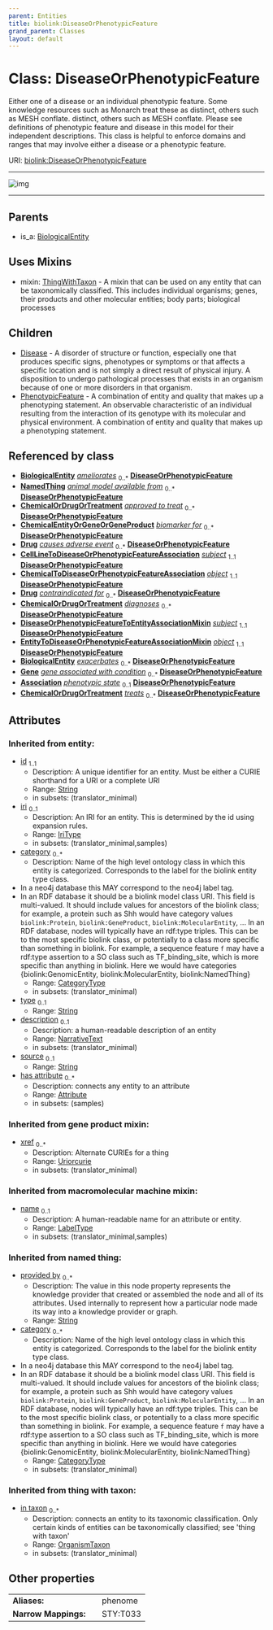 ```yaml
---
parent: Entities
title: biolink:DiseaseOrPhenotypicFeature
grand_parent: Classes
layout: default
---
```


# Class: DiseaseOrPhenotypicFeature


Either one of a disease or an individual phenotypic feature. Some knowledge resources such as Monarch treat these as distinct, others such as MESH conflate. distinct, others such as MESH conflate.  Please see definitions of phenotypic feature and disease in this model for their independent descriptions.  This class is helpful to enforce domains and ranges   that may involve either a disease or a phenotypic feature.

URI: [biolink:DiseaseOrPhenotypicFeature](https://w3id.org/biolink/vocab/DiseaseOrPhenotypicFeature)


---

![img](https://yuml.me/diagram/nofunky;dir:TB/class/[ThingWithTaxon],[PhenotypicFeature],[OrganismTaxon],[NamedThing],[Gene],[EntityToDiseaseOrPhenotypicFeatureAssociationMixin],[Drug],[DiseaseOrPhenotypicFeatureToEntityAssociationMixin],[CellLineToDiseaseOrPhenotypicFeatureAssociation]-%20subject%201..1%3E[DiseaseOrPhenotypicFeature%7Cprovided_by(i):string%20%2A;xref(i):uriorcurie%20%2A;category(i):category_type%20%2B;id(i):string;iri(i):iri_type%20%3F;type(i):string%20%3F;name(i):label_type%20%3F;description(i):narrative_text%20%3F;source(i):string%20%3F],[ChemicalToDiseaseOrPhenotypicFeatureAssociation]-%20object%201..1%3E[DiseaseOrPhenotypicFeature],[DiseaseOrPhenotypicFeatureToEntityAssociationMixin]-%20subject%201..1%3E[DiseaseOrPhenotypicFeature],[EntityToDiseaseOrPhenotypicFeatureAssociationMixin]-%20object%201..1%3E[DiseaseOrPhenotypicFeature],[GeneExpressionMixin]-%20phenotypic%20state%200..1%3E[DiseaseOrPhenotypicFeature],[DiseaseOrPhenotypicFeature]uses%20-.-%3E[ThingWithTaxon],[DiseaseOrPhenotypicFeature]%5E-[PhenotypicFeature],[DiseaseOrPhenotypicFeature]%5E-[Disease],[BiologicalEntity]%5E-[DiseaseOrPhenotypicFeature],[GeneExpressionMixin],[Disease],[ChemicalToDiseaseOrPhenotypicFeatureAssociation],[ChemicalOrDrugOrTreatment],[ChemicalEntityOrGeneOrGeneProduct],[CellLineToDiseaseOrPhenotypicFeatureAssociation],[BiologicalEntity],[Attribute],[Association])

---


## Parents

 *  is_a: [BiologicalEntity](BiologicalEntity.md)

## Uses Mixins

 *  mixin: [ThingWithTaxon](ThingWithTaxon.md) - A mixin that can be used on any entity that can be taxonomically classified. This includes individual organisms; genes, their products and other molecular entities; body parts; biological processes

## Children

 * [Disease](Disease.md) - A disorder of structure or function, especially one that produces specific  signs, phenotypes or symptoms or that affects a specific location and is not simply a  direct result of physical injury.  A disposition to undergo pathological processes that exists in an  organism because of one or more disorders in that organism.
 * [PhenotypicFeature](PhenotypicFeature.md) - A combination of entity and quality that makes up a phenotyping statement. An observable characteristic of an  individual resulting from the interaction of its genotype with its molecular and physical environment. A combination of entity and quality that makes up a phenotyping statement.

## Referenced by class

 *  **[BiologicalEntity](BiologicalEntity.md)** *[ameliorates](ameliorates.md)*  <sub>0..\*</sub>  **[DiseaseOrPhenotypicFeature](DiseaseOrPhenotypicFeature.md)**
 *  **[NamedThing](NamedThing.md)** *[animal model available from](animal_model_available_from.md)*  <sub>0..\*</sub>  **[DiseaseOrPhenotypicFeature](DiseaseOrPhenotypicFeature.md)**
 *  **[ChemicalOrDrugOrTreatment](ChemicalOrDrugOrTreatment.md)** *[approved to treat](approved_to_treat.md)*  <sub>0..\*</sub>  **[DiseaseOrPhenotypicFeature](DiseaseOrPhenotypicFeature.md)**
 *  **[ChemicalEntityOrGeneOrGeneProduct](ChemicalEntityOrGeneOrGeneProduct.md)** *[biomarker for](biomarker_for.md)*  <sub>0..\*</sub>  **[DiseaseOrPhenotypicFeature](DiseaseOrPhenotypicFeature.md)**
 *  **[Drug](Drug.md)** *[causes adverse event](causes_adverse_event.md)*  <sub>0..\*</sub>  **[DiseaseOrPhenotypicFeature](DiseaseOrPhenotypicFeature.md)**
 *  **[CellLineToDiseaseOrPhenotypicFeatureAssociation](CellLineToDiseaseOrPhenotypicFeatureAssociation.md)** *[subject](subject.md)*  <sub>1..1</sub>  **[DiseaseOrPhenotypicFeature](DiseaseOrPhenotypicFeature.md)**
 *  **[ChemicalToDiseaseOrPhenotypicFeatureAssociation](ChemicalToDiseaseOrPhenotypicFeatureAssociation.md)** *[object](object.md)*  <sub>1..1</sub>  **[DiseaseOrPhenotypicFeature](DiseaseOrPhenotypicFeature.md)**
 *  **[Drug](Drug.md)** *[contraindicated for](contraindicated_for.md)*  <sub>0..\*</sub>  **[DiseaseOrPhenotypicFeature](DiseaseOrPhenotypicFeature.md)**
 *  **[ChemicalOrDrugOrTreatment](ChemicalOrDrugOrTreatment.md)** *[diagnoses](diagnoses.md)*  <sub>0..\*</sub>  **[DiseaseOrPhenotypicFeature](DiseaseOrPhenotypicFeature.md)**
 *  **[DiseaseOrPhenotypicFeatureToEntityAssociationMixin](DiseaseOrPhenotypicFeatureToEntityAssociationMixin.md)** *[subject](subject.md)*  <sub>1..1</sub>  **[DiseaseOrPhenotypicFeature](DiseaseOrPhenotypicFeature.md)**
 *  **[EntityToDiseaseOrPhenotypicFeatureAssociationMixin](EntityToDiseaseOrPhenotypicFeatureAssociationMixin.md)** *[object](object.md)*  <sub>1..1</sub>  **[DiseaseOrPhenotypicFeature](DiseaseOrPhenotypicFeature.md)**
 *  **[BiologicalEntity](BiologicalEntity.md)** *[exacerbates](exacerbates.md)*  <sub>0..\*</sub>  **[DiseaseOrPhenotypicFeature](DiseaseOrPhenotypicFeature.md)**
 *  **[Gene](Gene.md)** *[gene associated with condition](gene_associated_with_condition.md)*  <sub>0..\*</sub>  **[DiseaseOrPhenotypicFeature](DiseaseOrPhenotypicFeature.md)**
 *  **[Association](Association.md)** *[phenotypic state](phenotypic_state.md)*  <sub>0..1</sub>  **[DiseaseOrPhenotypicFeature](DiseaseOrPhenotypicFeature.md)**
 *  **[ChemicalOrDrugOrTreatment](ChemicalOrDrugOrTreatment.md)** *[treats](treats.md)*  <sub>0..\*</sub>  **[DiseaseOrPhenotypicFeature](DiseaseOrPhenotypicFeature.md)**

## Attributes


### Inherited from entity:

 * [id](id.md)  <sub>1..1</sub>
     * Description: A unique identifier for an entity. Must be either a CURIE shorthand for a URI or a complete URI
     * Range: [String](types/String.md)
     * in subsets: (translator_minimal)
 * [iri](iri.md)  <sub>0..1</sub>
     * Description: An IRI for an entity. This is determined by the id using expansion rules.
     * Range: [IriType](types/IriType.md)
     * in subsets: (translator_minimal,samples)
 * [category](category.md)  <sub>0..\*</sub>
     * Description: Name of the high level ontology class in which this entity is categorized. Corresponds to the label for the biolink entity type class.
 * In a neo4j database this MAY correspond to the neo4j label tag.
 * In an RDF database it should be a biolink model class URI.
This field is multi-valued. It should include values for ancestors of the biolink class; for example, a protein such as Shh would have category values `biolink:Protein`, `biolink:GeneProduct`, `biolink:MolecularEntity`, ...
In an RDF database, nodes will typically have an rdf:type triples. This can be to the most specific biolink class, or potentially to a class more specific than something in biolink. For example, a sequence feature `f` may have a rdf:type assertion to a SO class such as TF_binding_site, which is more specific than anything in biolink. Here we would have categories {biolink:GenomicEntity, biolink:MolecularEntity, biolink:NamedThing}
     * Range: [CategoryType](types/CategoryType.md)
     * in subsets: (translator_minimal)
 * [type](type.md)  <sub>0..1</sub>
     * Range: [String](types/String.md)
 * [description](description.md)  <sub>0..1</sub>
     * Description: a human-readable description of an entity
     * Range: [NarrativeText](types/NarrativeText.md)
     * in subsets: (translator_minimal)
 * [source](source.md)  <sub>0..1</sub>
     * Range: [String](types/String.md)
 * [has attribute](has_attribute.md)  <sub>0..\*</sub>
     * Description: connects any entity to an attribute
     * Range: [Attribute](Attribute.md)
     * in subsets: (samples)

### Inherited from gene product mixin:

 * [xref](xref.md)  <sub>0..\*</sub>
     * Description: Alternate CURIEs for a thing
     * Range: [Uriorcurie](types/Uriorcurie.md)
     * in subsets: (translator_minimal)

### Inherited from macromolecular machine mixin:

 * [name](name.md)  <sub>0..1</sub>
     * Description: A human-readable name for an attribute or entity.
     * Range: [LabelType](types/LabelType.md)
     * in subsets: (translator_minimal,samples)

### Inherited from named thing:

 * [provided by](provided_by.md)  <sub>0..\*</sub>
     * Description: The value in this node property represents the knowledge provider that created or assembled the node and all of its attributes.  Used internally to represent how a particular node made its way into a knowledge provider or graph.
     * Range: [String](types/String.md)
 * [category](category.md)  <sub>0..\*</sub>
     * Description: Name of the high level ontology class in which this entity is categorized. Corresponds to the label for the biolink entity type class.
 * In a neo4j database this MAY correspond to the neo4j label tag.
 * In an RDF database it should be a biolink model class URI.
This field is multi-valued. It should include values for ancestors of the biolink class; for example, a protein such as Shh would have category values `biolink:Protein`, `biolink:GeneProduct`, `biolink:MolecularEntity`, ...
In an RDF database, nodes will typically have an rdf:type triples. This can be to the most specific biolink class, or potentially to a class more specific than something in biolink. For example, a sequence feature `f` may have a rdf:type assertion to a SO class such as TF_binding_site, which is more specific than anything in biolink. Here we would have categories {biolink:GenomicEntity, biolink:MolecularEntity, biolink:NamedThing}
     * Range: [CategoryType](types/CategoryType.md)
     * in subsets: (translator_minimal)

### Inherited from thing with taxon:

 * [in taxon](in_taxon.md)  <sub>0..\*</sub>
     * Description: connects an entity to its taxonomic classification. Only certain kinds of entities can be taxonomically classified; see 'thing with taxon'
     * Range: [OrganismTaxon](OrganismTaxon.md)
     * in subsets: (translator_minimal)

## Other properties

|  |  |  |
| --- | --- | --- |
| **Aliases:** | | phenome |
| **Narrow Mappings:** | | STY:T033 |


